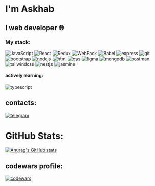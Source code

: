  # I'm Askhab
   ## I web developer 🌐
   
   ### My stack:
   ![JavaScript](https://img.shields.io/badge/-JavaScript-090909?style=for-the-badge&logo=JavaScript)   ![React](https://img.shields.io/badge/-React-090909?style=for-the-badge&logo=react)     ![Redux](https://img.shields.io/badge/-Redux-090909?style=for-the-badge&logo=redux)     ![WebPack](https://img.shields.io/badge/-WebPack-090909?style=for-the-badge&logo=webpack) ![Babel](https://img.shields.io/badge/-Babel-090909?style=for-the-badge&logo=babel) ![express](https://img.shields.io/badge/-express-090909?style=for-the-badge&logo=express) ![git](https://img.shields.io/badge/-git-090909?style=for-the-badge&logo=git) ![bootstrap](https://img.shields.io/badge/-bootstrap-090909?style=for-the-badge&logo=bootstrap) ![nodejs](https://img.shields.io/badge/-nodejs-090909?style=for-the-badge&logo=nodedotjs) ![html](https://img.shields.io/badge/-html-090909?style=for-the-badge&logo=html5)  ![css](https://img.shields.io/badge/-css-090909?style=for-the-badge&logo=css3) ![figma](https://img.shields.io/badge/-figma-090909?style=for-the-badge&logo=figma) ![mongodb](https://img.shields.io/badge/-mongodb-090909?style=for-the-badge&logo=mongodb) ![postman](https://img.shields.io/badge/-postman-090909?style=for-the-badge&logo=postman) ![tailwindcss](https://img.shields.io/badge/-tailwindcss-090909?style=for-the-badge&logo=tailwindcss) ![nestjs](https://img.shields.io/badge/-nestjs-090909?style=for-the-badge&logo=nestjs) ![jasmine](https://img.shields.io/badge/-jasmine-090909?style=for-the-badge&logo=jasmine)
   
   #### actively learning:
   ![typescript](https://img.shields.io/badge/-typescript-090909?style=for-the-badge&logo=typescript)
   
   ## contacts:
   
   [![telegram](https://img.shields.io/badge/-telegram-090909?style=for-the-badge&logo=telegram)](https://t.me/rintaruu) 
   
   # GitHub Stats:
   [![Anurag's GitHub stats](https://github-readme-stats.vercel.app/api?username=askhab-b&show_icons=true&theme=merko)](https://github.com/anuraghazra/github-readme-stats)
   
   ## codewars profile:
   [![codewars](https://www.codewars.com/users/Askhab/badges/large)](https://www.codewars.com/users/Askhab) 